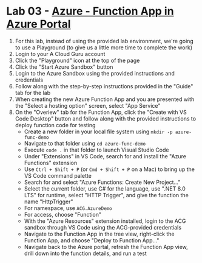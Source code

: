 # Lab 03 - [Azure - Function App in Azure Portal](https://learn.acloud.guru/handson/137df37d-a233-42ba-b63b-15d81e1a057f)

1. For this lab, instead of using the provided lab environment, we're going to use a Playground (to give us a little more time to complete the work)
1. Login to your A Cloud Guru account
1. Click the "Playground" icon at the top of the page
1. Click the "Start Azure Sandbox" button
1. Login to the Azure Sandbox using the provided instructions and credentials
1. Follow along with the step-by-step instructions provided in the "Guide" tab for the lab
1. When creating the new Azure Function App and you are presented with the "Select a hosting option" screen, select "App Service"
1. On the "Overiew" tab for the Function App, click the "Create with VS Code Desktop" button and follow along with the provided instructions to deploy function code for testing
    - Create a new folder in your local file system using `mkdir -p azure-func-demo`
    - Navigate to that folder using `cd azure-func-demo`
    - Execute `code .` in that folder to launch Visual Studio Code
    - Under "Extensions" in VS Code, search for and install the "Azure Functions" extension
    - Use `Ctrl + Shift + P` (or `Cmd + Shift + P` on a Mac) to bring up the VS Code command palette
    - Search for and select "Azure Functions: Create New Project..."
    - Select the current folder, use C# for the language, use ".NET 8.0 LTS" for runtime, select "HTTP Trigger", and give the function the name "HttpTrigger"
    - For namespace, use `ACG.AzureDemo`
    - For access, choose "Function"
    - With the "Azure Resources" extension installed, login to the ACG sandbox through VS Code using the ACG-provided credentials
    - Navigate to the Function App in the tree view, right-click the Function App, and choose "Deploy to Function App..."
    - Navigate back to the Azure portal, refresh the Function App view, drill down into the function details, and run a test
